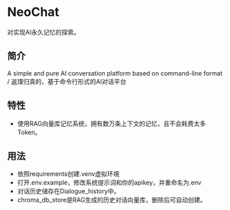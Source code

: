 # NeoChat
对实现AI永久记忆的探索。

## 简介

A simple and pure AI conversation platform based on command-line format / 返璞归真的，基于命令行形式的AI对话平台

## 特性

- 使用RAG向量库记忆系统，拥有数万条上下文的记忆，且不会耗费太多Token。

## 用法

- 依照requirements创建.venv虚拟环境
- 打开.env.example，修改系统提示词和你的apikey，并重命名为.env
- 对话历史储存在Dialogue_history中。
- chroma_db_store是RAG生成的历史对话向量库，删除后可自动创建。
